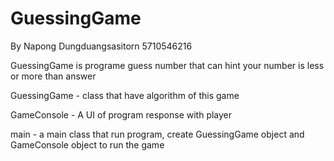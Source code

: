 # GuessingGame


By Napong Dungduangsasitorn 5710546216

GuessingGame is programe guess number that can hint your number is less or more than answer

GuessingGame - class that have algorithm of this game

GameConsole - A UI of program response with player

main - a main class that run program, create GuessingGame object and GameConsole object to run the game
